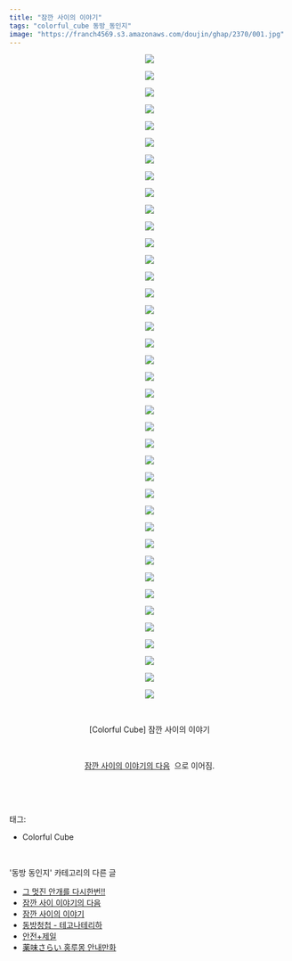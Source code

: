 ```yaml
---
title: "잠깐 사이의 이야기"
tags: "colorful_cube 동방_동인지"
image: "https://franch4569.s3.amazonaws.com/doujin/ghap/2370/001.jpg"
---
```

<div class="article">
<p style="text-align: center; clear: none; float: none;"><img src="{{ site.imgserver2 }}/ghap/2370/001.jpg"/></p>
<p style="text-align: center; clear: none; float: none;"><img src="{{ site.imgserver2 }}/ghap/2370/002.jpg"/></p>
<p style="text-align: center; clear: none; float: none;"><img src="{{ site.imgserver2 }}/ghap/2370/003.jpg"/></p>
<p style="text-align: center; clear: none; float: none;"><img src="{{ site.imgserver2 }}/ghap/2370/004.jpg"/></p>
<p style="text-align: center; clear: none; float: none;"><img src="{{ site.imgserver2 }}/ghap/2370/005.jpg"/></p>
<p style="text-align: center; clear: none; float: none;"><img src="{{ site.imgserver2 }}/ghap/2370/006.jpg"/></p>
<p style="text-align: center; clear: none; float: none;"><img src="{{ site.imgserver2 }}/ghap/2370/007.jpg"/></p>
<p style="text-align: center; clear: none; float: none;"><img src="{{ site.imgserver2 }}/ghap/2370/008.jpg"/></p>
<p style="text-align: center; clear: none; float: none;"><img src="{{ site.imgserver2 }}/ghap/2370/009.jpg"/></p>
<p style="text-align: center; clear: none; float: none;"><img src="{{ site.imgserver2 }}/ghap/2370/010.jpg"/></p>
<p style="text-align: center; clear: none; float: none;"><img src="{{ site.imgserver2 }}/ghap/2370/011.jpg"/></p>
<p style="text-align: center; clear: none; float: none;"><img src="{{ site.imgserver2 }}/ghap/2370/012.jpg"/></p>
<p style="text-align: center; clear: none; float: none;"><img src="{{ site.imgserver2 }}/ghap/2370/013.jpg"/></p>
<p style="text-align: center; clear: none; float: none;"><img src="{{ site.imgserver2 }}/ghap/2370/014.jpg"/></p>
<p style="text-align: center; clear: none; float: none;"><img src="{{ site.imgserver2 }}/ghap/2370/015.jpg"/></p>
<p style="text-align: center; clear: none; float: none;"><img src="{{ site.imgserver2 }}/ghap/2370/016.jpg"/></p>
<p style="text-align: center; clear: none; float: none;"><img src="{{ site.imgserver2 }}/ghap/2370/017.jpg"/></p>
<p style="text-align: center; clear: none; float: none;"><img src="{{ site.imgserver2 }}/ghap/2370/018.jpg"/></p>
<p style="text-align: center; clear: none; float: none;"><img src="{{ site.imgserver2 }}/ghap/2370/019.jpg"/></p>
<p style="text-align: center; clear: none; float: none;"><img src="{{ site.imgserver2 }}/ghap/2370/020.jpg"/></p>
<p style="text-align: center; clear: none; float: none;"><img src="{{ site.imgserver2 }}/ghap/2370/021.jpg"/></p>
<p style="text-align: center; clear: none; float: none;"><img src="{{ site.imgserver2 }}/ghap/2370/022.jpg"/></p>
<p style="text-align: center; clear: none; float: none;"><img src="{{ site.imgserver2 }}/ghap/2370/023.jpg"/></p>
<p style="text-align: center; clear: none; float: none;"><img src="{{ site.imgserver2 }}/ghap/2370/024.jpg"/></p>
<p style="text-align: center; clear: none; float: none;"><img src="{{ site.imgserver2 }}/ghap/2370/025.jpg"/></p>
<p style="text-align: center; clear: none; float: none;"><img src="{{ site.imgserver2 }}/ghap/2370/026.jpg"/></p>
<p style="text-align: center; clear: none; float: none;"><img src="{{ site.imgserver2 }}/ghap/2370/027.jpg"/></p>
<p style="text-align: center; clear: none; float: none;"><img src="{{ site.imgserver2 }}/ghap/2370/028.jpg"/></p>
<p style="text-align: center; clear: none; float: none;"><img src="{{ site.imgserver2 }}/ghap/2370/029.jpg"/></p>
<p style="text-align: center; clear: none; float: none;"><img src="{{ site.imgserver2 }}/ghap/2370/030.jpg"/></p>
<p style="text-align: center; clear: none; float: none;"><img src="{{ site.imgserver2 }}/ghap/2370/031.jpg"/></p>
<p style="text-align: center; clear: none; float: none;"><img src="{{ site.imgserver2 }}/ghap/2370/032.jpg"/></p>
<p style="text-align: center; clear: none; float: none;"><img src="{{ site.imgserver2 }}/ghap/2370/033.jpg"/></p>
<p style="text-align: center; clear: none; float: none;"><img src="{{ site.imgserver2 }}/ghap/2370/034.jpg"/></p>
<p style="text-align: center; clear: none; float: none;"><img src="{{ site.imgserver2 }}/ghap/2370/035.jpg"/></p>
<p style="text-align: center; clear: none; float: none;"><img src="{{ site.imgserver2 }}/ghap/2370/036.jpg"/></p>
<p style="text-align: center; clear: none; float: none;"><img src="{{ site.imgserver2 }}/ghap/2370/037.jpg"/></p>
<p style="text-align: center; clear: none; float: none;"><img src="{{ site.imgserver2 }}/ghap/2370/038.jpg"/></p>
<p style="text-align: center; clear: none; float: none;"><img src="{{ site.imgserver2 }}/ghap/2370/039.jpg"/></p>
<p style="text-align: center; clear: none; float: none;"><br/></p>
<p style="text-align: center; clear: none; float: none;">[Colorful Cube] 잠깐 사이의 이야기</p>
<p style="text-align: center; clear: none; float: none;"><br/></p>
<p style="text-align: center; clear: none; float: none;"><a class="tx-link" href="http://ghaptouhou.tistory.com/2371" target="_blank">잠깐 사이의 이야기의 다음</a>  으로 이어짐.</p>
<p><br/></p>
</div><br/>
<div class="tagTrail">
<p>태그: </p>
<ul>
<li>Colorful Cube</li>
</ul>
</div><br/>
<div class="another">
<p>'동방 동인지' 카테고리의 다른 글</p>
<ul>
<li><a href="/ghap_2372">그 멋진 안개를 다시한번!!</a></li>
<li><a href="/ghap_2371">잠깐 사이 이야기의 다음</a></li>
<li><a href="/ghap_2370">잠깐 사이의 이야기</a></li>
<li><a href="/ghap_2368">동방청첩 - 테고나테리하</a></li>
<li><a href="/ghap_2367">안전+제일</a></li>
<li><a href="/ghap_2366">薬味さらい 홍루몽 안내만화</a></li>
</ul>
</div><br/>
<div class="cb_module cb_fluid">
<div class="cb_wrt cb_profile">
</div><!-- commentList close -->
</div><br/>
